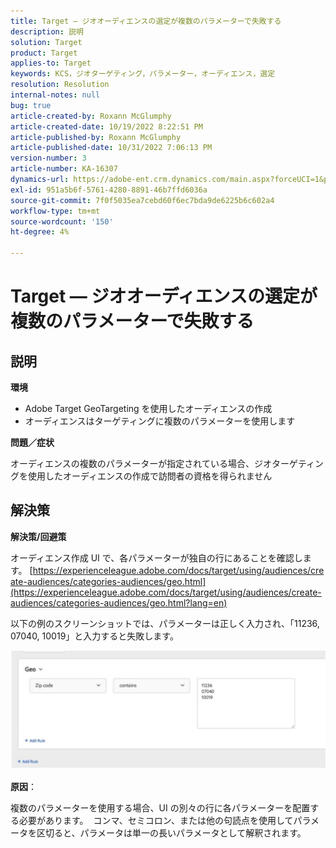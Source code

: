 ```yaml
---
title: Target — ジオオーディエンスの選定が複数のパラメーターで失敗する
description: 説明
solution: Target
product: Target
applies-to: Target
keywords: KCS，ジオターゲティング，パラメーター，オーディエンス，選定
resolution: Resolution
internal-notes: null
bug: true
article-created-by: Roxann McGlumphy
article-created-date: 10/19/2022 8:22:51 PM
article-published-by: Roxann McGlumphy
article-published-date: 10/31/2022 7:06:13 PM
version-number: 3
article-number: KA-16307
dynamics-url: https://adobe-ent.crm.dynamics.com/main.aspx?forceUCI=1&pagetype=entityrecord&etn=knowledgearticle&id=1c1274c8-eb4f-ed11-bba2-00224808679b
exl-id: 951a5b6f-5761-4280-8891-46b7ffd6036a
source-git-commit: 7f0f5035ea7cebd60f6ec7bda9de6225b6c602a4
workflow-type: tm+mt
source-wordcount: '150'
ht-degree: 4%

---
```


# Target — ジオオーディエンスの選定が複数のパラメーターで失敗する

## 説明


<b>環境</b>

- Adobe Target GeoTargeting を使用したオーディエンスの作成
- オーディエンスはターゲティングに複数のパラメーターを使用します


<b>問題／症状</b>

オーディエンスの複数のパラメーターが指定されている場合、ジオターゲティングを使用したオーディエンスの作成で訪問者の資格を得られません




## 解決策


<b>解決策/回避策</b>

オーディエンス作成 UI で、各パラメーターが独自の行にあることを確認します。 [https://experienceleague.adobe.com/docs/target/using/audiences/create-audiences/categories-audiences/geo.html](https://experienceleague.adobe.com/docs/target/using/audiences/create-audiences/categories-audiences/geo.html?lang=en)

以下の例のスクリーンショットでは、パラメーターは正しく入力され、「11236, 07040, 10019」と入力すると失敗します。

![](assets/e6a271f9-4e59-ed11-9561-6045bd006e5a.png)

<b>原因</b>：

複数のパラメーターを使用する場合、UI の別々の行に各パラメーターを配置する必要があります。  コンマ、セミコロン、または他の句読点を使用してパラメータを区切ると、パラメータは単一の長いパラメータとして解釈されます。
